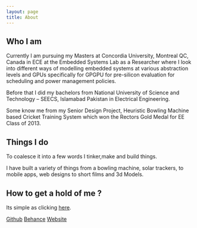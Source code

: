 ```yaml
---
layout: page
title: About
---
```


## Who I am 

Currently I am pursuing my Masters at Concordia University, Montreal QC, Canada in ECE at the Embedded Systems Lab as a Researcher where I look into different ways of modelling embedded systems at various abstraction levels and GPUs specifically for GPGPU for pre-silicon evaluation for scheduling and power management policies.

Before that I did my bachelors from National University of Science and Technology – SEECS, Islamabad Pakistan in Electrical Engineering.

Some know me from my Senior Design Project, Heuristic Bowling Machine based Cricket Training System which won the Rectors Gold Medal for EE Class of 2013.

## Things I do 

To coalesce it into a few words I tinker,make and build things.

I have built a variety of things from a bowling machine, solar trackers, to mobile apps, web designs to short films and 3d Models.

## How to get a hold of me ? 

Its simple as clicking <a href="mailto:umair.ops@gmail.com?Subject=Hello!" target="_top">here</a>.

<a href="http://github.com/uaftab">Github</a>
<a href="http://behance.net/uaftab">Behance</a>
<a href="http://uaftab.com">Website</a>
